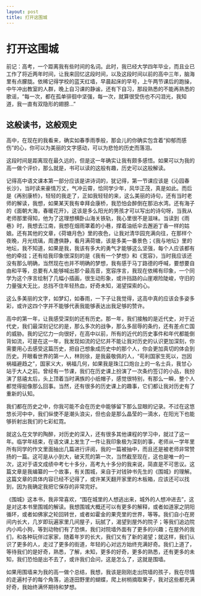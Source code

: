 ```yaml
---
layout: post
title: 打开这围城 
---
```


# 打开这围城

前记：高考，一个距离我有些时间的名词。此时，我已经大学四年毕业，而且业已工作了将近两年时间，让我来回忆这段时间，以及这段时间以前的高中三年，脑海里有点朦胧。依稀记得学校的蓝天红墙，早晨起床的早号，上午两节课后的跑操，中午冲出教室的人群，晚上自习课的静谧，还有下自习，那段熟悉的不能再熟悉的歌谣，“每一次，都在孤单徘徊中坚强，每一次，就算很受伤也不闪泪光，我知道，我一直有双隐形的翅膀…”

## 这般读书，这般观史

高中，在现在的我看来，确实如春季雨季般，那会儿的你确实包含着“抑郁而感伤”的心，你可以为美丽的文字感动，可以为悲怆的历史而落泪。
 
这段时间是距离现在最久远的，但是这一年确实让我有颇多感悟。如果可以为我的高一做个评价，那么就是，书可以读的这般有趣，历史可以这般解读。
 
记得高中语文课本第一部分应该是讲诗词的，犹记得，第一节课应该是《沁园春 长沙》，当时读来豪情万丈，气冲云霄，恰同学少年，风华正茂，真是如此。而后是《再别康桥》，轻轻的我走了，正如我轻轻的来，这么美丽的诗句，还有当时老师的解读，我想，如果某天我有幸拜会康桥，我恐怕会醉倒在那泊水湾。还有海子的《面朝大海，春暖花开》，这该是多么阳光的男孩才可以写出的诗句呀，当我从老师那里得知，他为了这理想横卧山海关铁轨，我心里很不是滋味。当读到《雨巷》时，我想去江南，我想在烟雨罩着的小巷，撑着油纸伞去邂逅丁香一样的姑娘。还有其他的文章，《荷塘月色》里的夜色，让我对清华园充满向往，在那样个夜晚，月光琉璃，周遭俱静，看月满荷塘，该是多美一番景色；《我与地坛》里的地坛，我不知道，如果是我，我该有多大的勇气才能够这么坚强，每个人应该都有他的牵挂；还有给我印象很深刻的是《我有一个梦想》和《宽容》，当时我应该还没有那么明确，当然现在也并不明确的梦想，我有感于马丁路德的呼喊，要想要自由和平等，总要有人能够喊出那个最高音，宽容序言，我现在依稀有印象，一个同学为这个序言绘制了几幅小插画，很生动形象，或许挡路的山崖艰险陡峻，守旧的力量强大无比，总挡不住年轻热血，好奇未知，渴望探索的心。
 
这么多美丽的文字，如梦幻，如春雨，一下子让我觉得，这高中真的应该会多姿多彩，或许这四个字并不能够代表我能够表达出我足够的赞许。
 
高中的第一年，让我感受深刻的还有历史。那一年，我们接触的是近代史，对于近代史，我们最深刻记忆的是，那么多次的战争，那么多屈辱的条约，还有差点亡国的威胁。我的记忆力一向很好，在高中以前，所有的近代的历史事件和年代都能倒背如流，可是在这一年，我发现如流的记忆并不能让我对历史的认识更加深刻，你需要用心去感受这篇历史，把自己想象成历史中的那个人，你会更加真切的体会到历史。开眼看世界的第一人，林则徐，是我最敬佩的人，“苟利国家生死以，岂因祸福避趋之”，国家义大，祸福几何，如果我是珠江口炮台上的一名士兵，我甘心站于大人之前。曾经有一节课，我们在历史课上扮演了一次条约签订的小品，我扮演了慈禧太后，头上顶着当时满族的小纸帽子，感觉很特别，有那么一瞬，整个人都觉得挺像那么回事。当然，还有很多的历史课上的趣事，它们都让我对历史有了重新的认知。
 
我们都在历史之中，你我可能不会在历史中能够留下那么显眼的记录。不过在这悠悠长河中中，我们纵使不是潮头浪尖，但也会是那么晶莹的一滴水，在阳光下也能够折射出我们的七彩虹霓。
 
就这么在文学的陶醉，对历史的深入，还有很多其他课程的学习中，就过了这一年。临学年结束，在语文课上发生了一件让我印象极为深刻的事，老师从一学年里所有同学的作文里面抽出几篇进行评阅，我的一篇被抽中，而且还是被老师非常赞扬的一篇。这可是从小到大，破天荒的第一次，当然截至现在，这也是唯一的一次，这对于语文成绩中考七十多分，高考九十多分的我来说，简直是不可思议。这篇文章是我编纂的一个故事，有关围城，来自于对钱钟书先生的《围城》的理解。这篇文章的具体内容已经不记得了，或许某天翻开家里的木板箱，应该还可以找到，因为我确定我把它保存的非常完好。
 
《围城》这本书，我非常喜欢，“围在城里的人想逃出来，城外的人想冲进去”，这是对这本书里围城的解读。我想围城大概还可以有更多的解释，或者如道家之阴阳循环，或者如佛家之轮回转世，或者如霍金的果壳里的世界，等等。我们自小在房间内长大，几岁即玩遍家里几间屋子，玩腻了，渴望到屋外的院子；等我们追边院内小鸡小狗，等到动物们有了恐惧，我们对院墙外面有了更多的兴趣；在屋外的我们，和各种玩伴过家家，随着年岁的长大，我们又有了新的渴望；就这样，我们认识了更多的人，走过了更多的街道，年轻的心对远方始终充满好奇。我们上道了，等待我们的是好奇，熟悉，了解，未知，更多的好奇，更多的熟悉，还有更多的未知，我们恐怕是出不去了，或许我们会问，这是怎么了，这就是围墙。
 
如果用围墙来为我的高一做个总结，我想，我该是刚刚走出院墙的孩子，我在尽情的走遍村子的每个角落，追逐田野里的蝴蝶，爬上树梢摘取果子，我对这些都充满好奇，我始终满怀期待和梦想。 